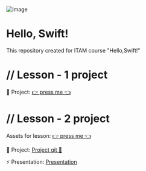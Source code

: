 ![image](https://static.vecteezy.com/system/resources/previews/005/238/011/non_2x/illustration-of-swift-programming-language-code-displayed-on-three-monitor-in-a-row-at-programmer-workspace-free-vector.jpg)
# Hello, Swift!
This repository created for ITAM course "Hello,Swift!"

# // Lesson - 1 project
 
🧰 Project: [👉 press me 👈](https://github.com/raynelz/simpleCalculator)

# // Lesson - 2 project

Assets for lesson: [👉 press me 👈](https://github.com/raynelz/Swift-course/blob/main/I%20am%20Rich%20Image%20Assets.zip)

🧰 Project: [Project git 🩵](https://github.com/raynelz/iAmRich)

⚡️ Presentation: [Presentation](https://www.figma.com/proto/0FkNy7dVncA6KkLSHUNcZd/Hello-swift-presentation?page-id=0%3A1&type=design&node-id=0-10&viewport=1274%2C433%2C0.14&t=dNfbMhskPid91BE1-1&scaling=min-zoom&starting-point-node-id=0%3A10&mode=design)
